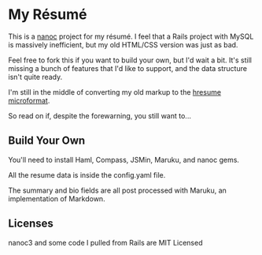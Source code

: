 My Résumé
=========

This is a [nanoc][] project for my résumé. I feel that a 
Rails project with MySQL is massively inefficient, but 
my old HTML/CSS version was just as bad.

Feel free to fork this if you want to build your own, but 
I'd wait a bit. It's still missing a bunch of features 
that I'd like to support, and the data structure 
isn't quite ready. 

I'm still in the middle of converting my old markup to 
the [hresume microformat][hresume].

So read on if, despite the forewarning, you still want to... 

Build Your Own
--------------

You'll need to install Haml, Compass, JSMin, Maruku, and nanoc gems.

All the resume data is inside the config.yaml file.

The summary and bio fields are all post processed with Maruku, an 
implementation of Markdown.


Licenses
--------

nanoc3 and some code I pulled from Rails are MIT Licensed


[nanoc]:   http://nanoc.stoneship.org/
[hresume]: http://microformats.org/wiki/hresume